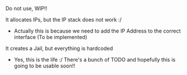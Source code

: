 Do not use, WIP!!

It allocates IPs, but the IP stack does not work :/
* Actually this is because we need to add the IP Address to the correct interface (To be implemented)


It creates a Jail, but everything is hardcoded
* Yes, this is the life :/ There's a bunch of TODO and hopefully this is going to be usable soon!!
